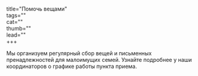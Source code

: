 title="Помочь вещами"  
tags=""  
cat=""  
thumb=""  
lead=""  
+++


Мы организуем регулярный сбор вещей и письменных пренадлежностей для малоимущих семей. Узнайте подробнее у наши координаторов о графике работы пункта приема.
